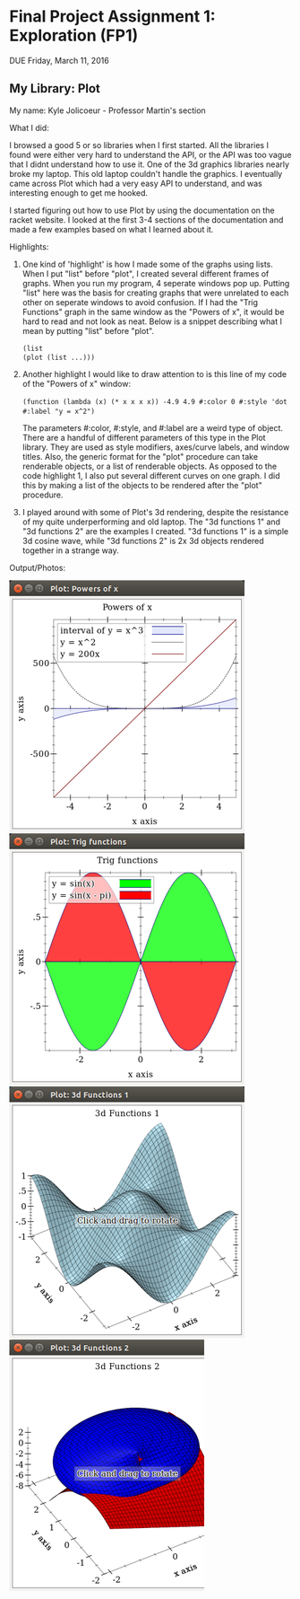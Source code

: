 # Final Project Assignment 1: Exploration (FP1)
DUE Friday, March 11, 2016

## My Library: Plot
My name: Kyle Jolicoeur - Professor Martin's section

What I did:

 I browsed a good 5 or so libraries when I first started. All the libraries I found were either very hard 
 to understand the API, or the API was too vague that I didnt understand how to use it. One of the 3d graphics
 libraries nearly broke my laptop. This old laptop couldn't handle the graphics. I eventually came across Plot
 which had a very easy API to understand, and was interesting enough to get me hooked.
 
 I started figuring out how to use Plot by using the documentation on the racket website.
 I looked at the first 3-4 sections of the documentation and made a few examples based on
 what I learned about it.

Highlights:

 1. One kind of 'highlight' is how I made some of the graphs using lists. When I put "list" before "plot", I created
    several different frames of graphs. When you run my program, 4 seperate windows pop up. Putting "list" here was 
    the basis for creating graphs that were unrelated to each other on seperate windows to avoid confusion. If I had 
    the "Trig Functions" graph in the same window as the "Powers of x", it would be hard to read  and not look as neat. 
    Below is a snippet describing what I mean by putting "list" before "plot". 
    ```
    (list
    (plot (list ...)))
    ```
    
 2. Another highlight I would like to draw attention to is this line of my code of the "Powers of x" window:

    `(function (lambda (x) (* x x x x)) -4.9 4.9 #:color 0 #:style 'dot #:label "y = x^2")`

    The parameters #:color, #:style, and #:label are a weird type of object. There are a handful of different 
    parameters of this type in the Plot library. They are used as style modifiers, axes/curve labels, and window titles.
    Also, the generic format for the "plot" procedure can take renderable objects, or a list of renderable objects.
    As opposed to the code highlight 1, I also put several different curves on one graph. I did this by making a list of the
    objects to be rendered after the "plot" procedure.

 3. I played around with some of Plot's 3d rendering, despite the resistance of my quite underperforming and old laptop.
    The "3d functions 1" and "3d functions 2" are the examples I created. "3d functions 1" is a simple 3d cosine wave,
    while "3d functions 2" is 2x 3d objects rendered together in a strange way.

Output/Photos:

![Powers of x output](https://github.com/kjolicoeur/FP1/blob/master/Powers%20of%20x.png?raw=true)
![Trig Functions output](https://github.com/kjolicoeur/FP1/blob/master/Trig%20Functions.png?raw=true)
![3d functions 1 output](https://github.com/kjolicoeur/FP1/blob/master/3d%20functions%201.png?raw=true)
![3d functions 2 output](https://github.com/kjolicoeur/FP1/blob/master/3d%20functions%202.png?raw=true)
